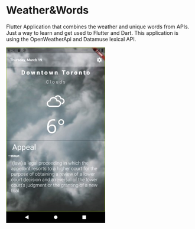 # Weather&Words
 Flutter Application that combines the weather and unique words from APIs. Just a way to learn and get used to Flutter and Dart. This application is using the OpenWeatherApi and Datamuse lexical API. 


 ![Weather and Words Screenshot](words_and_weather\assets\images\screenshot2.jpg?raw=true "Weather and Words Screenshot 1")
